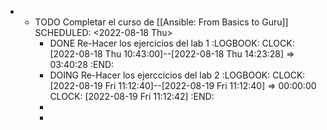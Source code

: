 -
	- TODO Completar el curso de [[Ansible: From Basics to Guru]]
	  SCHEDULED: <2022-08-18 Thu>
		- DONE Re-Hacer los ejercicios del lab 1
		  :LOGBOOK:
		  CLOCK: [2022-08-18 Thu 10:43:00]--[2022-08-18 Thu 14:23:28] =>  03:40:28
		  :END:
		- DOING Re-Hacer los ejerccicios del lab 2
		  :LOGBOOK:
		  CLOCK: [2022-08-19 Fri 11:12:40]--[2022-08-19 Fri 11:12:40] =>  00:00:00
		  CLOCK: [2022-08-19 Fri 11:12:42]
		  :END:
		-
		-